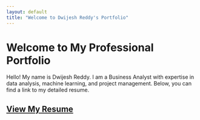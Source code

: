 ```yaml
---
layout: default
title: "Welcome to Dwijesh Reddy's Portfolio"
---
```


# Welcome to My Professional Portfolio

Hello! My name is Dwijesh Reddy. I am a Business Analyst with expertise in data analysis, machine learning, and project management. Below, you can find a link to my detailed resume.

## [View My Resume](./Dwijesh_Resume.pdf)
